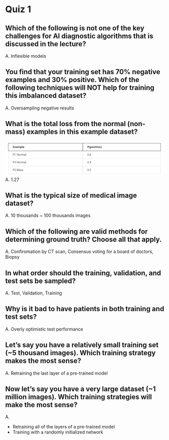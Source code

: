 # Quiz 1
## Which of the following is not one of the key challenges for AI diagnostic algorithms that is discussed in the lecture? 
A. Inflexible models

## You find that your training set has 70% negative examples and 30% positive. Which of the following techniques will NOT help for training this imbalanced dataset?
A. Oversampling negative results

## What is the total loss from the normal (non-mass) examples in this example dataset?
![](https://github.com/Taiyou/AI-for-medicine-specialization/blob/master/AI-for-medical-diagnosis/dataset.png)
A. 1.27

## What is the typical size of medical image dataset?
A. 10 thousands ~ 100 thousands images

## Which of the following are valid methods for determining ground truth?  Choose all that apply.
A. Confiromation by CT scan, Consensus voting for a board of doctors, Biopsy

## In what order should the training, validation, and test sets be sampled?
A. Test, Validation, Training

## Why is it bad to have patients in both training and test sets?
A. Overly optimistic test performance

## Let’s say you have a relatively small training set (~5 thousand images). Which training strategy makes the most sense?   
A. Retraining the last layer of a pre-trained model

## Now let’s say you have a very large dataset (~1 million images). Which training strategies will make the most sense?
A. 
- Retraining all of the layers of a pre-trained model
- Training with a randomly initialized network
